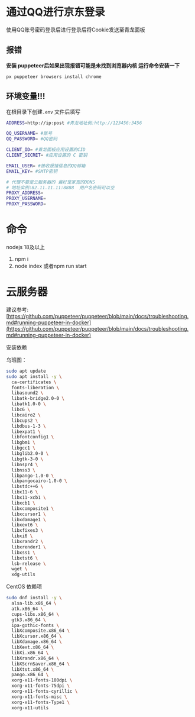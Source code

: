 # 通过QQ进行京东登录

使用QQ账号密码登录后进行登录后将Cookie发送至青龙面板


## 报错 

**安装 puppeteer后如果出现报错可能是未找到浏览器内核 运行命令安装一下**

`px puppeteer browsers install chrome`

## 环境变量!!!

在根目录下创建`.env` 文件后填写

```bash
ADDRESS=http://ip:post #青龙地址例:http://123456:3456

QQ_USERNAME= #账号
QQ_PASSWORD= #QQ密码

CLIENT_ID= #青龙面板应用设置的CID
CLIENT_SECRET= #应用设置的 C 密钥

EMAIL_USER= #接收报错信息的QQ邮箱 
EMAIL_KEY= #SMTP密钥

# 代理不要是云服务器的 最好是家宽的DDNS
# 地址实例:82.11.11.11:8888  用户名密码可以空
PROXY_ADDRESS=
PROXY_USERNAME=
PROXY_PASSWORD=
```

# 命令
nodejs 18及以上

1. npm i
2. node index 或者npm run start

# 云服务器

建议参考:[https://github.com/puppeteer/puppeteer/blob/main/docs/troubleshooting.md#running-puppeteer-in-docker](https://github.com/puppeteer/puppeteer/blob/main/docs/troubleshooting.md#running-puppeteer-in-docker)

安装依赖

乌班图：

```bash
sudo apt update
sudo apt install -y \
  ca-certificates \
  fonts-liberation \
  libasound2 \
  libatk-bridge2.0-0 \
  libatk1.0-0 \
  libc6 \
  libcairo2 \
  libcups2 \
  libdbus-1-3 \
  libexpat1 \
  libfontconfig1 \
  libgbm1 \
  libgcc1 \
  libglib2.0-0 \
  libgtk-3-0 \
  libnspr4 \
  libnss3 \
  libpango-1.0-0 \
  libpangocairo-1.0-0 \
  libstdc++6 \
  libx11-6 \
  libx11-xcb1 \
  libxcb1 \
  libxcomposite1 \
  libxcursor1 \
  libxdamage1 \
  libxext6 \
  libxfixes3 \
  libxi6 \
  libxrandr2 \
  libxrender1 \
  libxss1 \
  libxtst6 \
  lsb-release \
  wget \
  xdg-utils
```


CentOS 依赖项


```bash
sudo dnf install -y \
  alsa-lib.x86_64 \
  atk.x86_64 \
  cups-libs.x86_64 \
  gtk3.x86_64 \
  ipa-gothic-fonts \
  libXcomposite.x86_64 \
  libXcursor.x86_64 \
  libXdamage.x86_64 \
  libXext.x86_64 \
  libXi.x86_64 \
  libXrandr.x86_64 \
  libXScrnSaver.x86_64 \
  libXtst.x86_64 \
  pango.x86_64 \
  xorg-x11-fonts-100dpi \
  xorg-x11-fonts-75dpi \
  xorg-x11-fonts-cyrillic \
  xorg-x11-fonts-misc \
  xorg-x11-fonts-Type1 \
  xorg-x11-utils


```